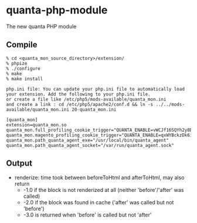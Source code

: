 # quanta-php-module
The new quanta PHP module

## Compile
```
% cd <quanta_mon_source_directory>/extension/
% phpize
% ./configure
% make
% make install

php.ini file: You can update your php.ini file to automatically load your extension. Add the following to your php.ini file.
or create a file like /etc/php5/mods-available/quanta_mon.ini
and create a link : cd /etc/php5/apache2/conf.d && ln -s ../../mods-available/quanta_mon.ini 20-quanta_mon.ini
``` 

``` 
[quanta_mon]
extension=quanta_mon.so
quanta_mon.full_profiling_cookie_trigger="QUANTA_ENABLE=vWCJf16SQYh2y8BNx"
quanta_mon.magento_profiling_cookie_trigger="QUANTA_ENABLE=qxWYBckzDk6icgiSu"
quanta_mon.path_quanta_agent_exe="/usr/local/bin/quanta_agent"
quanta_mon.path_quanta_agent_socket="/var/run/quanta_agent.sock"

```

## Output
* renderize: time took between beforeToHtml and afterToHtml, may also return
  * -1.0 if the block is not renderized at all (neither 'before'/'after' was called)
  * -2.0 if the block was found in cache ('after' was called but not 'before')
  * -3.0 is returned when 'before' is called but not 'after'


